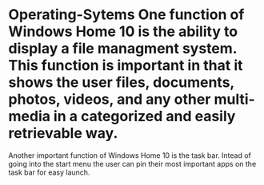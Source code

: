 # Operating-Sytems One function of Windows Home 10 is the ability to display a file managment system. This function is important in that it shows the user files, documents, photos, videos, and any other multi-media in a categorized and easily retrievable way.
Another important function of Windows Home 10 is the task bar. Intead of going into the start menu the user can pin their most important apps on the task bar for easy launch.
